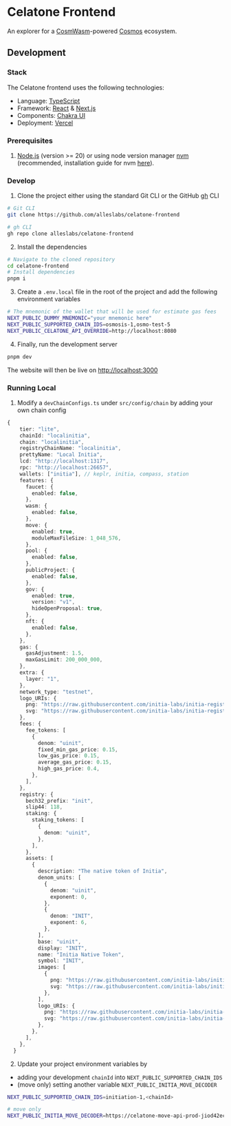 # Celatone Frontend

An explorer for a [CosmWasm](https://cosmwasm.com/)-powered [Cosmos](http://cosmos.network/) ecosystem.

## Development

### Stack

The Celatone frontend uses the following technologies:

- Language: [TypeScript](https://www.typescriptlang.org/)
- Framework: [React](https://reactjs.org/) & [Next.js](https://nextjs.org/)
- Components: [Chakra UI](https://chakra-ui.com/)
- Deployment: [Vercel](https://vercel.com/)

### Prerequisites

1. [Node.js](https://nodejs.org/en/) (version >= 20) or using node version manager [nvm](https://github.com/nvm-sh/nvm#intro) (recommended, installation guide for nvm [here](https://collabnix.com/how-to-install-and-configure-nvm-on-mac-os/)).

### Develop

1. Clone the project either using the standard Git CLI or the GitHub [gh](https://github.com/cli/cli) CLI

```bash
# Git CLI
git clone https://github.com/alleslabs/celatone-frontend
```

```bash
# gh CLI
gh repo clone alleslabs/celatone-frontend
```

2. Install the dependencies

```bash
# Navigate to the cloned repository
cd celatone-frontend
# Install dependencies
pnpm i
```

3. Create a `.env.local` file in the root of the project and add the following environment variables

```bash
# The mnemonic of the wallet that will be used for estimate gas fees
NEXT_PUBLIC_DUMMY_MNEMONIC="your mnemonic here"
NEXT_PUBLIC_SUPPORTED_CHAIN_IDS=osmosis-1,osmo-test-5
NEXT_PUBLIC_CELATONE_API_OVERRIDE=http://localhost:8080
```

4. Finally, run the development server

```bash
pnpm dev
```

The website will then be live on [http://localhost:3000](http://localhost:3000)

### Running Local

1. Modify a `devChainConfigs.ts` under `src/config/chain` by adding your own chain config

```ts
{
    tier: "lite",
    chainId: "localinitia",
    chain: "localinitia",
    registryChainName: "localinitia",
    prettyName: "Local Initia",
    lcd: "http://localhost:1317",
    rpc: "http://localhost:26657",
    wallets: ["initia"], // keplr, initia, compass, station
    features: {
      faucet: {
        enabled: false,
      },
      wasm: {
        enabled: false,
      },
      move: {
        enabled: true,
        moduleMaxFileSize: 1_048_576,
      },
      pool: {
        enabled: false,
      },
      publicProject: {
        enabled: false,
      },
      gov: {
        enabled: true,
        version: "v1",
        hideOpenProposal: true,
      },
      nft: {
        enabled: false,
      },
    },
    gas: {
      gasAdjustment: 1.5,
      maxGasLimit: 200_000_000,
    },
    extra: {
      layer: "1",
    },
    network_type: "testnet",
    logo_URIs: {
      png: "https://raw.githubusercontent.com/initia-labs/initia-registry/main/testnets/initia/images/INIT.png",
      svg: "https://raw.githubusercontent.com/initia-labs/initia-registry/main/testnets/initia/images/INIT.svg",
    },
    fees: {
      fee_tokens: [
        {
          denom: "uinit",
          fixed_min_gas_price: 0.15,
          low_gas_price: 0.15,
          average_gas_price: 0.15,
          high_gas_price: 0.4,
        },
      ],
    },
    registry: {
      bech32_prefix: "init",
      slip44: 118,
      staking: {
        staking_tokens: [
          {
            denom: "uinit",
          },
        ],
      },
      assets: [
        {
          description: "The native token of Initia",
          denom_units: [
            {
              denom: "uinit",
              exponent: 0,
            },
            {
              denom: "INIT",
              exponent: 6,
            },
          ],
          base: "uinit",
          display: "INIT",
          name: "Initia Native Token",
          symbol: "INIT",
          images: [
            {
              png: "https://raw.githubusercontent.com/initia-labs/initia-registry/main/testnets/initia/images/INIT.png",
              svg: "https://raw.githubusercontent.com/initia-labs/initia-registry/main/testnets/initia/images/INIT.svg",
            },
          ],
          logo_URIs: {
            png: "https://raw.githubusercontent.com/initia-labs/initia-registry/main/testnets/initia/images/INIT.png",
            svg: "https://raw.githubusercontent.com/initia-labs/initia-registry/main/testnets/initia/images/INIT.svg",
          },
        },
      ],
    },
  }
```

2. Update your project environment variables by

- adding your development `chainId` into `NEXT_PUBLIC_SUPPORTED_CHAIN_IDS`
- (move only) setting another variable `NEXT_PUBLIC_INITIA_MOVE_DECODER`

```bash
NEXT_PUBLIC_SUPPORTED_CHAIN_IDS=initiation-1,<chainId>

# move only
NEXT_PUBLIC_INITIA_MOVE_DECODER=https://celatone-move-api-prod-jiod42ec2q-as.a.run.app
```
